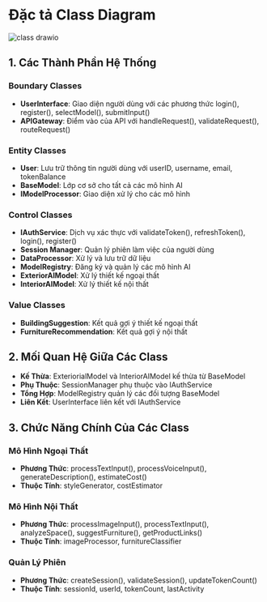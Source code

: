 # Đặc tả Class Diagram

![class drawio](https://github.com/user-attachments/assets/1ea55135-f2ad-4e11-811a-655bc585e5d3)

## 1. Các Thành Phần Hệ Thống

### Boundary Classes 
- **UserInterface**: Giao diện người dùng với các phương thức login(), register(), selectModel(), submitInput()
- **APIGateway**: Điểm vào của API với handleRequest(), validateRequest(), routeRequest()

### Entity Classes 
- **User**: Lưu trữ thông tin người dùng với userID, username, email, tokenBalance
- **BaseModel**: Lớp cơ sở cho tất cả các mô hình AI
- **IModelProcessor**: Giao diện xử lý cho các mô hình

### Control Classes 
- **IAuthService**: Dịch vụ xác thực với validateToken(), refreshToken(), login(), register()
- **Session Manager**: Quản lý phiên làm việc của người dùng
- **DataProcessor**: Xử lý và lưu trữ dữ liệu
- **ModelRegistry**: Đăng ký và quản lý các mô hình AI
- **ExteriorAIModel**: Xử lý thiết kế ngoại thất
- **InteriorAIModel**: Xử lý thiết kế nội thất

### Value Classes 
- **BuildingSuggestion**: Kết quả gợi ý thiết kế ngoại thất
- **FurnitureRecommendation**: Kết quả gợi ý nội thất

## 2. Mối Quan Hệ Giữa Các Class

- **Kế Thừa**: ExteriorialModel và InteriorAIModel kế thừa từ BaseModel
- **Phụ Thuộc**: SessionManager phụ thuộc vào IAuthService
- **Tổng Hợp**: ModelRegistry quản lý các đối tượng BaseModel
- **Liên Kết**: UserInterface liên kết với IAuthService

## 3. Chức Năng Chính Của Các Class

### Mô Hình Ngoại Thất
- **Phương Thức**: processTextInput(), processVoiceInput(), generateDescription(), estimateCost()
- **Thuộc Tính**: styleGenerator, costEstimator

### Mô Hình Nội Thất
- **Phương Thức**: processImageInput(), processTextInput(), analyzeSpace(), suggestFurniture(), getProductLinks()
- **Thuộc Tính**: imageProcessor, furnitureClassifier

### Quản Lý Phiên
- **Phương Thức**: createSession(), validateSession(), updateTokenCount()
- **Thuộc Tính**: sessionId, userId, tokenCount, lastActivity

